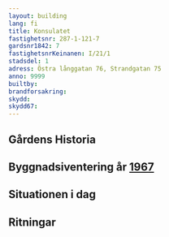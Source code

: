 ```yaml
---
layout: building
lang: fi
title: Konsulatet
fastighetsnr: 287-1-121-7
gardsnr1842: 7
fastighetsnrKeinanen: I/21/1
stadsdel: 1
adress: Östra långgatan 76, Strandgatan 75
anno: 9999
builtby:
brandforsakring:
skydd:
skydd67:
---
```


## Gårdens Historia


## Byggnadsiventering år <a href="/sources/keinanen_karki.pdf">1967</a>


## Situationen i dag


## Ritningar
